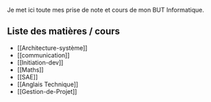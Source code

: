 Je met ici toute mes prise de note et cours de mon BUT Informatique.
## Liste des matières / cours
- [[Architecture-système]]
- [[communication]]
- [[Initiation-dev]]
- [[Maths]]
- [[SAE]]
- [[Anglais Technique]]
- [[Gestion-de-Projet]]